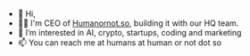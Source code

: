 - 👋 Hi,
- 👨‍💻 I'm CEO of [Humanornot.so](https://Humanornot.so/), building it with our HQ team.
- 👀 I’m interested in AI, crypto, startups, coding and marketing
- 📫 You can reach me at humans at human or not dot so
